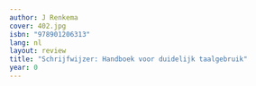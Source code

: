 ```yaml
---
author: J Renkema
cover: 402.jpg
isbn: "978901206313"
lang: nl
layout: review
title: "Schrijfwijzer: Handboek voor duidelijk taalgebruik"
year: 0
---
```

